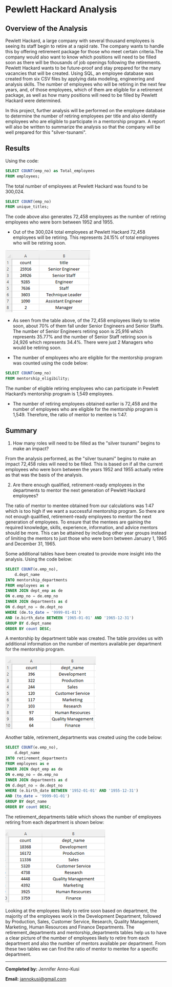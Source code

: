 # Pewlett Hackard Analysis
## Overview of the Analysis
Pewlett Hackard, a large company with several thousand employees is seeing its staff begin to retire at a rapid rate.  The company wants to handle this by offering retirement package for those who meet certain criteria.The company would also want to know which positions will need to be filled soon as there will be thousands of job openings following the retirements. Pewlett Hackard wants to be future-proof and stay prepared for the many vacancies that will be created. Using SQL, an employee database was created from six CSV files by applying data modeling, engineering and analysis skills. The number of employees who will be retiring in the next few years, and, of those employees, which of them are eligible for a retirement package, as well as how many positions will need to be filled by Pewlett Hackard were determined.

In this project, further analysis will be performed on the employee database to determine the number of retiring employees per title and also identify employees who are eligible to participate in a mentorship program. A report will also be written to summarize the analysis so that the company will be well prepared for this "silver-tsunami".

## Results 
Using the code: 
```SQL
SELECT COUNT(emp_no) as Total_employees
FROM employees;
```
The total number of employees at Pewlett Hackard was found to be 300,024. 

```SQL
SELECT COUNT(emp_no)
FROM unique_titles;
```
The code above also generates 72,458 employees as the number of retiring employees who were born between 1952 and 1955.

* Out of the 300,024 total employees at Pewlett Hackard 72,458 employees will be retiring. This represents 24.15% of total employees who will be retiring soon. 

![image3](https://github.com/GerlechJen/Pewlett-Hackard-Analysis/blob/main/IMAGES/retiring_titles.png)

* As seen from the table above, of the 72,458 employees likely to retire soon, about 70% of them fall under Senior Engineers and Senior Staffs. The number of Senior Engineers retiring soon is  25,916  which represents 35.77% and the number of Senior Staff retiring soon is 24,926 which represents 34.4%. There were just 2 Managers who would be retiring soon.

* The number of employees who are eligible for the mentorship program was counted using the code below:

```SQL
SELECT COUNT(emp_no)
FROM mentorship_eligibility;
```

  The number of eligible retiring employees who can participate in Pewlett Hackard’s mentorship program is 1,549 employees. 

* The number of retiring employees obtained earlier is 72,458 and the number of employees who are eligible for the mentorship program is 1,549. Therefore, the ratio of mentor to mentee is 1:47.
 
## Summary 

1. How many roles will need to be filled as the "silver tsunami" begins to make an impact?

From the analysis performed, as the "silver tsunami" begins to make an impact 72,458 roles will need to be filled. This is based on if all the current employees who were born between the years 1952 and 1955 actually retire as that was the basis of the analysis. 

2. Are there enough qualified, retirement-ready employees in the departments to mentor the next generation of Pewlett Hackard employees?

The ratio of mentor to mentee obtained from our calculations was 1:47 which is too high if we want a successful mentorship program. So there are not enough qualified, retirement-ready employees to mentor the next generation of employees. To ensure that the mentees are gaining the required knowledge, skills, experience, information, and advice mentors should be more. This can be attained by including other year groups instead of limiting the mentors to just those who were born between January 1, 1965 and December 31, 1965.

Some additional tables have been created to provide more insight into the analysis. Using the code below:

```SQL
SELECT COUNT(e.emp_no),
	d.dept_name
INTO mentorship_departments
FROM employees as e
INNER JOIN dept_emp as de
ON e.emp_no = de.emp_no
INNER JOIN departments as d
ON d.dept_no = de.dept_no
WHERE (de.to_date = '9999-01-01')
AND (e.birth_date BETWEEN '1965-01-01' AND '1965-12-31')
GROUP BY d.dept_name
ORDER BY count DESC;
```

A mentorship by department table was created. The table provides us with additional information on the number of mentors available per department for the mentorship program. 

![image1](https://github.com/GerlechJen/Pewlett-Hackard-Analysis/blob/main/IMAGES/mentorship_departments.png)

Another table, retirement_departments was created using the code below:

```SQL
SELECT COUNT(e.emp_no),
	d.dept_name
INTO retirement_departments
FROM employees as e
INNER JOIN dept_emp as de
ON e.emp_no = de.emp_no
INNER JOIN departments as d
ON d.dept_no = de.dept_no
WHERE (e.birth_date BETWEEN '1952-01-01' AND '1955-12-31')
AND (to_date = '9999-01-01')
GROUP BY dept_name
ORDER BY count DESC;
```
The retirement_departments table which shows the number of employees retiring from each department is shown below:

![image2](https://github.com/GerlechJen/Pewlett-Hackard-Analysis/blob/main/IMAGES/retirement_departments.png)

Looking at the employees likely to retire soon based on department, the majority of the employees work in the Development Department, followed by Production, Sales, Customer Service, Research, Quality Management, Marketing, Human Resources and Finance Departments.
The retirement_departments and mentorship_departments tables help us to have a clear picture of the number of employees likely to retire from each department and also the number of mentors available per department. From these two tables we can find the ratio of mentor to mentee for a specific department.


----

**Completed by:** Jennifer Anno-Kusi

**Email:** jannokusi@gmail.com 
